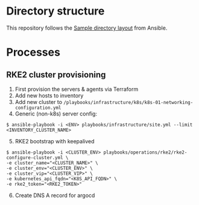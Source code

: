 # Directory structure

This repository follows the [Sample directory layout](https://docs.ansible.com/ansible/latest/tips_tricks/sample_setup.html#sample-directory-layout) from Ansible.

# Processes

## RKE2 cluster provisioning

1. First provision the servers & agents via Terraform
2. Add new hosts to inventory
3. Add new cluster to `/playbooks/infrastructure/k8s/k8s-01-networking-configuration.yml`
4. Generic (non-k8s) server config:
```
$ ansible-playbook -i <ENV> playbooks/infrastructure/site.yml --limit <INVENTORY_CLUSTER_NAME>
```
5. RKE2 bootstrap with keepalived
```
$ ansible-playbook -i <CLUSTER_ENV> playbooks/operations/rke2/rke2-configure-cluster.yml \
-e cluster_name="<CLUSTER_NAME>" \
-e cluster_env="<CLUSTER_ENV>" \
-e cluster_vip="<CLUSTER_VIP>" \
-e kubernetes_api_fqdn="<K8S_API_FQDN>" \
-e rke2_token="<RKE2_TOKEN>" 
```
6. Create DNS A record for argocd
